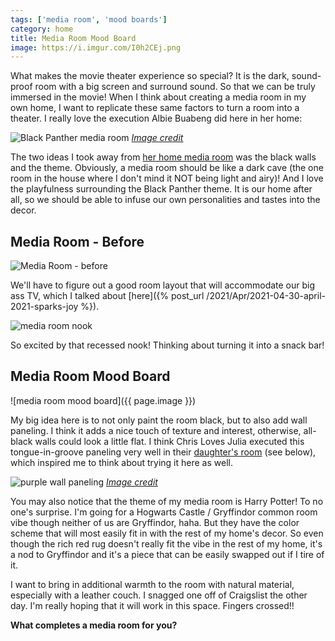 ```yaml
---
tags: ['media room', 'mood boards']
category: home
title: Media Room Mood Board
image: https://i.imgur.com/I0h2CEj.png
---
```


What makes the movie theater experience so special? It is the dark, sound-proof room with a big screen and surround sound. So that we can be truly immersed in the movie! When I think about creating a media room in my own home, I want to replicate these same factors to turn a room into a theater. I really love the execution Albie Buabeng did here in her home:

![Black Panther media room](https://i.imgur.com/BOzjZJJ.jpg)
*[Image credit](https://stylebyemilyhenderson.com/blog/how-to-design-an-at-home-movie-theater)*

The two ideas I took away from [her home media room](https://stylebyemilyhenderson.com/blog/how-to-design-an-at-home-movie-theater) was the black walls and the theme. Obviously, a media room should be like a dark cave (the one room in the house where I don't mind it NOT being light and airy)! And I love the playfulness surrounding the Black Panther theme. It is our home after all, so we should be able to infuse our own personalities and tastes into the decor.

## Media Room - Before

![Media Room - before](https://lh3.googleusercontent.com/pw/ACtC-3c9pbqNmenJSX0krukAegtovHUDoET9hZG6uqtzxPyX3Zy3-oV8PiX0S3cmqznLkcQUCm9hQ3bt6EiHu3417SzdtIqRmeBCIfy3ElDPAqGtb26NsB00Vk7hxrS-nL1fnE_dU9EbgdaEngFuwKxZiGnZ1w=w1024-h683-no?authuser=0)

We'll have to figure out a good room layout that will accommodate our big ass TV, which I talked about [here]({% post_url /2021/Apr/2021-04-30-april-2021-sparks-joy %}).

![media room nook](https://i.imgur.com/Usb9P5Y.jpg)

So excited by that recessed nook! Thinking about turning it into a snack bar!

## Media Room Mood Board

![media room mood board]({{ page.image }})

My big idea here is to not only paint the room black, but to also add wall paneling. I think it adds a nice touch of texture and interest, otherwise, all-black walls could look a little flat. I think Chris Loves Julia executed this tongue-in-groove paneling very well in their [daughter's room](https://www.chrislovesjulia.com/pollys-big-girl-modern-cottage-bedroom-reveal/) (see below), which inspired me to think about trying it here as well.

![purple wall paneling](https://i.imgur.com/L8JPjy5.jpg)
*[Image credit](https://www.chrislovesjulia.com/pollys-big-girl-modern-cottage-bedroom-reveal/)*

You may also notice that the theme of my media room is Harry Potter! To no one's surprise. I'm going for a Hogwarts Castle / Gryffindor common room vibe though neither of us are Gryffindor, haha. But they have the color scheme that will most easily fit in with the rest of my home's decor. So even though the rich red rug doesn't really fit the vibe in the rest of my home, it's a nod to Gryffindor and it's a piece that can be easily swapped out if I tire of it.

I want to bring in additional warmth to the room with natural material, especially with a leather couch. I snagged one off of Craigslist the other day. I'm really hoping that it will work in this space. Fingers crossed!!

**What completes a media room for you?**

<div class="text-center"><a data-pin-do="embedBoard" data-pin-board-width="900" data-pin-scale-height="500" data-pin-scale-width="80" href="https://www.pinterest.com/heyletsplaywithdirt/media-room/"></a></div>